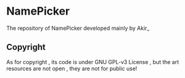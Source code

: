 # NamePicker
The repository of NamePicker developed mainly by Akir_
## Copyright
As for copyright , its code is under GNU GPL-v3 License , but the art resources are not open , they are not for public use!
